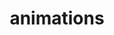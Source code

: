 ---
layout: page
title: animations
nav: true
nav_order: 6
dropdown: true
children: 
    - title: vibrations of circular plates
      permalink: /animations/
    - title: divider
    - title: projects
      permalink: /projects/
---